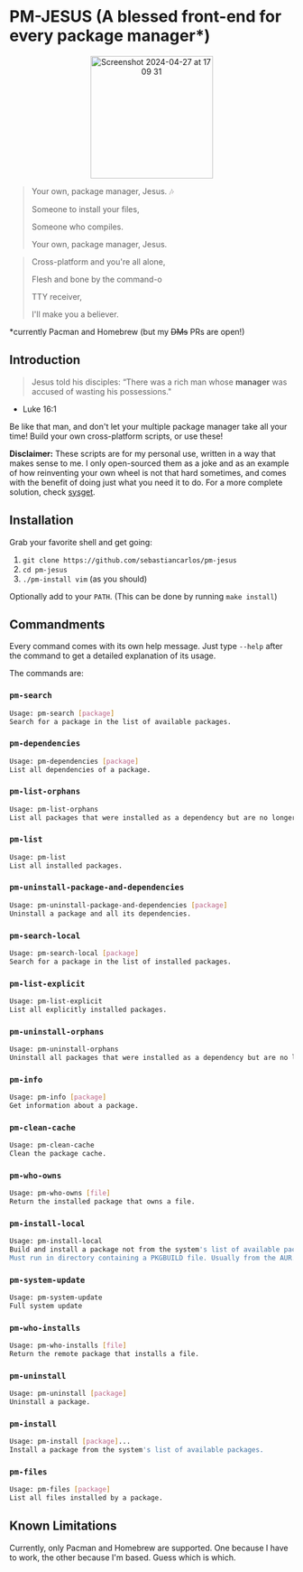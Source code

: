 <!-- Note: This README.md file was automatically generated. Plase run `make readme` to generate a new one. -->

# PM-JESUS (A blessed front-end for every package manager\*)
<p align="center">
  <img width="217" alt="Screenshot 2024-04-27 at 17 09 31" src="https://github.com/sebastiancarlos/pm-jesus/assets/88276600/28fcfb0b-e200-43a8-b72c-58784b8c5b41">
</p>

> Your own, package manager, Jesus. 🎶
> 
> Someone to install your files,
> 
> Someone who compiles.
>
> Your own, package manager, Jesus.

> Cross-platform and you're all alone,
>
> Flesh and bone by the command-o
>
> TTY receiver,
>
> I'll make you a believer.

\*currently Pacman and Homebrew (but my ~~DMs~~ PRs are open!)

## Introduction
> Jesus told his disciples: “There was a rich man whose **manager** was accused
> of wasting his possessions."
- Luke 16:1

Be like that man, and don't let your multiple package manager take all your
time! Build your own cross-platform scripts, or use these!

**Disclaimer:** These scripts are for my personal use, written in a way that makes sense to me. I only open-sourced them as a joke and as an example of how reinventing your own wheel is not that hard sometimes, and comes with the benefit of doing just what you need it to do. For a more complete solution, check [sysget](https://github.com/emilengler/sysget).

## Installation

Grab your favorite shell and get going:

1. `git clone https://github.com/sebastiancarlos/pm-jesus`
2. `cd pm-jesus`
3. `./pm-install vim` (as you should)

Optionally add to your `PATH`. (This can be done by running `make install`)

## Commandments

Every command comes with its own help message. Just type `--help` after the
command to get a detailed explanation of its usage.

The commands are:

### `pm-search`

```bash
Usage: pm-search [package]
Search for a package in the list of available packages.
```

### `pm-dependencies`

```bash
Usage: pm-dependencies [package]
List all dependencies of a package.
```

### `pm-list-orphans`

```bash
Usage: pm-list-orphans
List all packages that were installed as a dependency but are no longer required.
```

### `pm-list`

```bash
Usage: pm-list
List all installed packages.
```

### `pm-uninstall-package-and-dependencies`

```bash
Usage: pm-uninstall-package-and-dependencies [package]
Uninstall a package and all its dependencies.
```

### `pm-search-local`

```bash
Usage: pm-search-local [package]
Search for a package in the list of installed packages.
```

### `pm-list-explicit`

```bash
Usage: pm-list-explicit
List all explicitly installed packages.
```

### `pm-uninstall-orphans`

```bash
Usage: pm-uninstall-orphans
Uninstall all packages that were installed as a dependency but are no longer required.
```

### `pm-info`

```bash
Usage: pm-info [package]
Get information about a package.
```

### `pm-clean-cache`

```bash
Usage: pm-clean-cache
Clean the package cache.
```

### `pm-who-owns`

```bash
Usage: pm-who-owns [file]
Return the installed package that owns a file.
```

### `pm-install-local`

```bash
Usage: pm-install-local
Build and install a package not from the system's list of available packages.
Must run in directory containing a PKGBUILD file. Usually from the AUR.
```

### `pm-system-update`

```bash
Usage: pm-system-update
Full system update
```

### `pm-who-installs`

```bash
Usage: pm-who-installs [file]
Return the remote package that installs a file.
```

### `pm-uninstall`

```bash
Usage: pm-uninstall [package]
Uninstall a package.
```

### `pm-install`

```bash
Usage: pm-install [package]...
Install a package from the system's list of available packages.
```

### `pm-files`

```bash
Usage: pm-files [package]
List all files installed by a package.
```

## Known Limitations

Currently, only Pacman and Homebrew are supported. One because I have to work,
the other because I'm based. Guess which is which.
